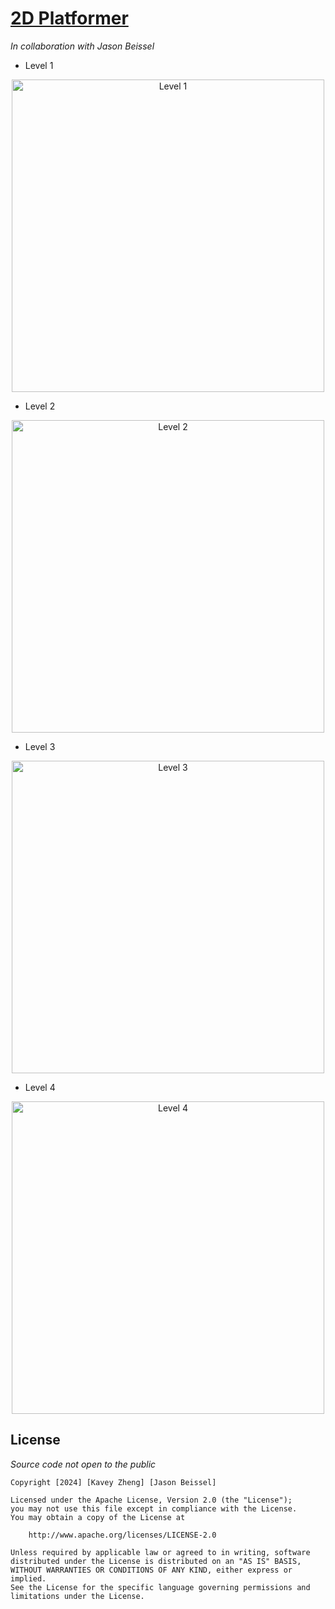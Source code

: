 # <a href="https://readme.com/](https://houxa.itch.io/platformer-project" target="_blank">2D Platformer</a>
*In collaboration with Jason Beissel*

- Level 1
<p align="center"> 
  <img width="500" alt="Level 1" src="https://github.com/KaveyZheng/Projects/assets/109322859/79d41fc9-0611-437b-8d6b-b1312775b7ac">
</p>

- Level 2
<p align="center"> 
  <img width="500" alt="Level 2" src="https://github.com/KaveyZheng/Projects/assets/109322859/6ff047e5-b6e6-4944-afdb-75a6aa8fa438">
</p>

- Level 3
<p align="center">
  <img width="500" alt="Level 3" src="https://github.com/KaveyZheng/Projects/assets/109322859/cabb5e2e-bed7-488e-abc2-2a4c5f2a858b">
</p>

- Level 4
<p align="center">
  <img width="500" alt="Level 4" src="https://github.com/KaveyZheng/Projects/assets/109322859/b1993afe-80b2-4496-bf5e-3892fee8ac3d">
</p>

## License
*Source code not open to the public*

    Copyright [2024] [Kavey Zheng] [Jason Beissel]

    Licensed under the Apache License, Version 2.0 (the "License");
    you may not use this file except in compliance with the License.
    You may obtain a copy of the License at

        http://www.apache.org/licenses/LICENSE-2.0

    Unless required by applicable law or agreed to in writing, software
    distributed under the License is distributed on an "AS IS" BASIS,
    WITHOUT WARRANTIES OR CONDITIONS OF ANY KIND, either express or implied.
    See the License for the specific language governing permissions and
    limitations under the License.

